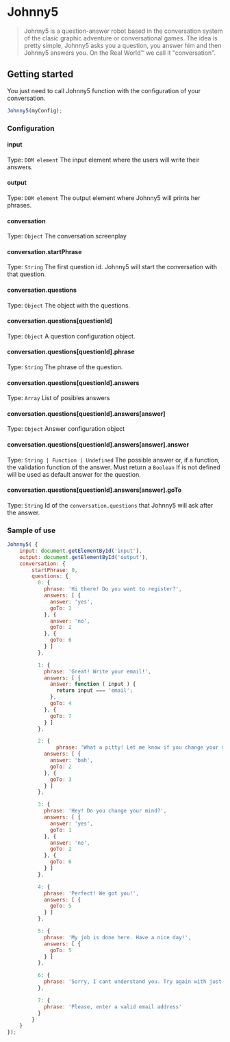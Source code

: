 # Johnny5
> Johnny5 is a question-answer robot based in the conversation system of the clasic graphic adventure or conversational games.
> The idea is pretty simple, Johnny5 asks you a question, you answer him and then Johnny5 answers you. On the Real World™ we call it "conversation".


## Getting started

You just need to call Johnny5 function with the configuration of your conversation.

```js
Johnny5(myConfig);
```
### Configuration

#### input
Type: `DOM element`
The input element where the users will write their answers.

#### output
Type: `DOM element`
The output element where Johnny5 will prints her phrases.

#### conversation
Type: `Object`
The conversation screenplay

#### conversation.startPhrase
Type: `String`
The first question id. Johnny5 will start the conversation with that question.

#### conversation.questions
Type: `Object`
The object with the questions.

#### conversation.questions[questionId]
Type: `Object`
A question configuration object.

#### conversation.questions[questionId].phrase
Type: `String`
The phrase of the question.

#### conversation.questions[questionId].answers
Type: `Array`
List of posibles answers

#### conversation.questions[questionId].answers[answer]
Type: `Object`
Answer configuration object

#### conversation.questions[questionId].answers[answer].answer
Type: `String | Function | Undefined`
The possible answer or, if a function, the validation function of the answer. Must return a `Boolean`
If is not defined will be used as default answer for the question.

#### conversation.questions[questionId].answers[answer].goTo
Type: `String`
Id of the `conversation.questions` that Johnny5 will ask after the answer.


### Sample of use

```js
Johnny5( {
    input: document.getElementById('input'),
    output: document.getElementById('output'),
    conversation: {
        startPhrase: 0,
        questions: {
          0: {
            phrase: 'Hi there! Do you want to register?',
            answers: [ {
              answer: 'yes',
              goTo: 1
            }, {
              answer: 'no',
              goTo: 2
            }, {
              goTo: 6
            } ]
          },

          1: {
            phrase: 'Great! Write your email!',
            answers: [ {
              answer: function ( input ) {
                return input === 'email';
              },
              goTo: 4
            }, {
              goTo: 7
            } ]
          },

          2: {
                phrase: 'What a pitty! Let me know if you change your mind',
            answers: [ {
              answer: 'bah',
              goTo: 2
            }, {
              goTo: 3
            } ]
          },

          3: {
            phrase: 'Hey! Do you change your mind?',
            answers: [ {
              answer: 'yes',
              goTo: 1
            }, {
              answer: 'no',
              goTo: 2
            }, {
              goTo: 6
            } ]
          },

          4: {
            phrase: 'Perfect! We got you!',
            answers: [ {
              goTo: 5
            } ]
          },

          5: {
            phrase: 'My job is done here. Have a nice day!',
            answers: [ {
              goTo: 5
            } ]
          },

          6: {
            phrase: 'Sorry, I cant understand you. Try again with just yes or no.'
          },

          7: {
            phrase: 'Please, enter a valid email address'
          }
        }
    }
});
```